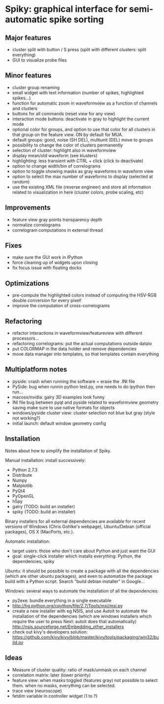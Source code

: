 Spiky: graphical interface for semi-automatic spike sorting
===========================================================

Major features
--------------

  * cluster split with button / S press
    (split with different clusters: split everything)
  * GUI to visualize probe files
  

Minor features
--------------
  
  * cluster group renaming
  * small widget with text information (number of spikes, highlighted spikes...)
  * function for automatic zoom in waveformview as a function of
    channels and clusters
  * buttons for all commands (reset view for any view)
  * interaction mode buttons: deactivate in gray to highlight the current mode
  * optional color for groups, and option to use that color for all clusters
    in that group on the feature view. ON by default for MUA.
  * default groups: good, noise (SH DEL), multiunit (DEL) move to groups
  * possibility to change the color of clusters permanently
  * selection of cluster: highlight also in waveformview
  * display mean/std waveform (see klusters)
  * highlighting: less transient with CTRL + click (click to deactivate)
  * option to change width/bin of correlograms
  * option to toggle showing masks as gray waveforms in waveform view
  * option to select the max number of waveforms to display (selected at
    random)
  * use the existing XML file (reverse engineer) and store all information
    related to visualization in here (cluster colors, probe scaling, etc)


Improvements
------------

  * feature view gray points transparency depth
  * normalize correlograms
  * correlogram computations in external thread


Fixes
-----

  * make sure the GUI work in IPython
  * force cleaning up of widgets upon closing
  * fix focus issue with floating docks

  
Optimizations
-------------

  * pre-compute the highlighted colors instead of computing the HSV-RGB double
    conversion for every pixel!
  * improve the computation of cross-correlograms
  
  
Refactoring
-----------

  * refactor interactions in waveformview/featureview with different
    processors...
  * refactoring correlograms: put the actual computations outside dataio
  * put COLORMAP in the data holder and remove dependencies 
  * move data manager into templates, so that templates contain everything


Multiplatform notes
-------------------

  * pyside: crash when running the software = erase the .INI file
  * PySide: bug when runnin python test.py, one needs to do ipython then run...
  * macosx/nvidia: galry 3D examples look funny
  * INI file bug between pyqt and pyside related to waveformview geometry saving
    make sure to use native formats for objects
  * windows/pyside cluster view: cluster selection not blue but gray (style not working?)
  * initial launch: default window geometry config


Installation
------------

Notes about how to simplify the installation of Spiky.

Manual installation: install successively:

  * Python 2.7.3
  * Distribute
  * Numpy 
  * Matplotlib
  * PyQt4
  * PyOpenGL
  * h5py
  * galry (TODO: build an installer)
  * spiky (TODO: build an installer)
  
Binary installers for all external dependencies are available for recent
versions of Windows (Chris Gohlke's webpage), Ubuntu/Debian (official
packages), OS X (MacPorts, etc.).

Automatic installation:
  
  * target users: those who don't care about Python and just want the GUI
  * goal: single-click installer which installs everything: Python, the 
    dependencies, spiky
    
Ubuntu: it should be possible to create a package with all the dependencies
(which are other ubuntu packages), and even to automatize the package build
with a Python script. Search "build debian installer" in Google...

Windows: several ways to automate the installation of all the dependencies:

  * py2exe: bundle everything in a single executable
  * http://hg.python.org/cpython/file/2.7/Tools/msi/msi.py
  * create a new installer with eg NSIS, and use Autoit to automate the 
    installation of the dependencies (which are windows installers which
    require the user to press Next: autoit does that automatically)
    http://nsis.sourceforge.net/Embedding_other_installers
  * check out kivy's developers solution:
    https://github.com/kivy/kivy/blob/master/kivy/tools/packaging/win32/build.py
  
  
Ideas
-----
  
  * Measure of cluster quality: ratio of mask/unmask on each channel
  * correlation matrix: later (lower priority)
  * feature view: when masks toggled (features gray) not possible to select
    them. when no masks, everything can be selected.
  * trace view (neuroscope)
  * fetdim variable in controller widget (1 to ?)

